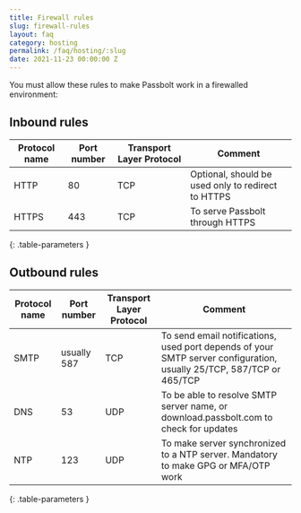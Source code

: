 ```yaml
---
title: Firewall rules 
slug: firewall-rules
layout: faq
category: hosting
permalink: /faq/hosting/:slug
date: 2021-11-23 00:00:00 Z
---
```


You must allow these rules to make Passbolt work in a firewalled environment:

## Inbound rules

| Protocol name | Port number | Transport Layer Protocol | Comment                                              |
| ------------- | ----------- | ------------------------ | ---------------------------------------------------- |
| HTTP          | 80          | TCP                      | Optional, should be used only to redirect to HTTPS   |
| HTTPS         | 443         | TCP                      | To serve Passbolt through HTTPS                      |
{: .table-parameters }

## Outbound rules

| Protocol name | Port number | Transport Layer Protocol | Comment                                                                                                              |
| ------------- | ----------- | ------------------------ | -------------------------------------------------------------------------------------------------------------------- |
| SMTP          | usually 587 | TCP                      | To send email notifications, used port depends of your SMTP server configuration, usually 25/TCP, 587/TCP or 465/TCP |
| DNS           | 53          | UDP                      | To be able to resolve SMTP server name, or download.passbolt.com to check for updates                                |
| NTP           | 123         | UDP                      | To make server synchronized to a NTP server. Mandatory to make GPG or MFA/OTP work                                   |
{: .table-parameters }